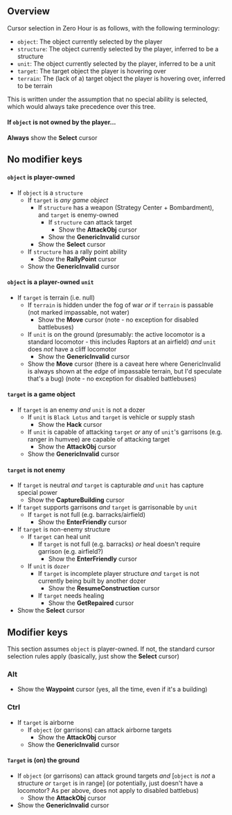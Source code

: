 

## Overview

Cursor selection in Zero Hour is as follows, with the following terminology:

- `object`: The object currently selected by the player
- `structure`: The object currently selected by the player, inferred to be a structure
- `unit`: The object currently selected by the player, inferred to be a unit
- `target`: The target object the player is hovering over
- `terrain`: The (lack of a) target object the player is hovering over, inferred to be terrain

This is written under the assumption that no special ability is selected, which would always take precedence over this tree.

#### If `object` is not owned by the player...

**Always** show the **Select** cursor

## No modifier keys

#### `object` is player-owned

- If `object` is a `structure`
  - If `target` is _any game object_
    - If `structure` has a weapon (Strategy Center + Bombardment), and `target` is enemy-owned
      - If `structure` can attack target
        - Show the **AttackObj** cursor
      - Show the **GenericInvalid** cursor
    - Show the **Select** cursor
  - If `structure` has a rally point ability
    - Show the **RallyPoint** cursor
  - Show the **GenericInvalid** cursor

#### `object` is a player-owned `unit`

- If `target` is terrain (i.e. null)
  - If `terrain` is hidden under the fog of war _or_ if `terrain` is passable (not marked impassable, not water)
    - Show the **Move** cursor (note - no exception for disabled battlebuses)
  - If `unit` is on the ground (presumably: the active locomotor is a standard locomotor - this includes Raptors at an airfield) _and_ `unit` does _not_ have a cliff locomotor
    - Show the **GenericInvalid** cursor
  - Show the **Move** cursor (there is a caveat here where GenericInvalid is always shown at the _edge_ of impassable terrain, but I'd speculate that's a bug) (note - no exception for disabled battlebuses)

#### `target` is a game object

- If `target` is an enemy _and_ `unit` is not a dozer
  - If `unit` is `Black Lotus` and `target` is vehicle or supply stash
    - Show the **Hack** cursor
  - If `unit` is capable of attacking `target` _or_ any of `unit`'s garrisons (e.g. ranger in humvee) are capable of attacking target
    - Show the **AttackObj** cursor
  - Show the **GenericInvalid** cursor

#### `target` is not enemy

- If `target` is neutral _and_ `target` is capturable _and_ `unit` has capture special power
  - Show the **CaptureBuilding** cursor
- If `target` supports garrisons _and_ `target` is garrisonable by `unit`
  - If `target` is not full (e.g. barracks/airfield)
    - Show the **EnterFriendly** cursor
- If `target` is non-enemy structure 
  - If `target` can heal unit
    - If `target` is not full (e.g. barracks) _or_ heal doesn't require garrison (e.g. airfield?)
      - Show the **EnterFriendly** cursor
  - If `unit` is `dozer` 
    - If `target` is incomplete player structure _and_ `target` is not currently being built by another dozer
      - Show the **ResumeConstruction** cursor
    - If `target` needs healing
      - Show the **GetRepaired** cursor
- Show the **Select** cursor

## Modifier keys

This section assumes `object` is player-owned. If not, the standard cursor selection rules apply (basically, just show the **Select** cursor)

### Alt

- Show the **Waypoint** cursor (yes, all the time, even if it's a building)

### Ctrl

- If `target` is airborne
  - If `object` (or garrisons) can attack airborne targets
    - Show the **AttackObj** cursor
  - Show the **GenericInvalid** cursor

#### `Target` is (on) the ground

- If `object` (or garrisons) can attack ground targets _and_  [`object` is _not_ a structure _or_ `target` is in range] (or potentially, just doesn't have a locomotor? As per above, does not apply to disabled battlebus)
  - Show the **AttackObj** cursor
- Show the **GenericInvalid** cursor